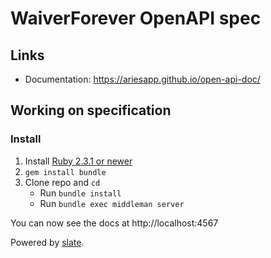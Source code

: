 # WaiverForever OpenAPI spec

## Links

- Documentation: https://ariesapp.github.io/open-api-doc/

## Working on specification

### Install

1. Install [Ruby 2.3.1 or newer](https://www.ruby-lang.org/)
2. `gem install bundle`
2. Clone repo and `cd`
    + Run `bundle install`
    + Run `bundle exec middleman server`

You can now see the docs at http://localhost:4567

Powered by [slate](https://github.com/lord/slate).